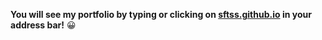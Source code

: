 **You will see my portfolio by typing or clicking on [sftss.github.io](https://sftss.github.io/) in your address bar!** :grinning: 

